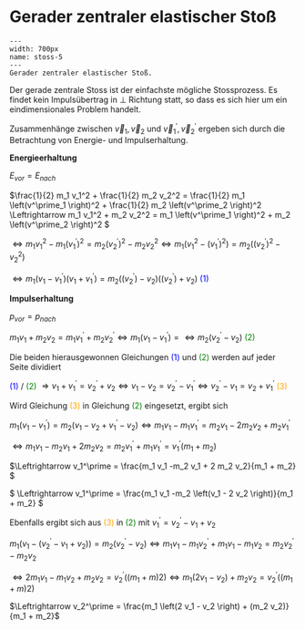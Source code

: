 # Gerader zentraler elastischer Stoß

```{figure} Bilder/stoss-5.svg
---
width: 700px
name: stoss-5
---
Gerader zentraler elastischer Stoß.
 ```

Der gerade zentrale Stoss ist der einfachste mögliche Stossprozess. Es findet kein Impulsübertrag in $\perp$ Richtung statt, so dass es sich hier um ein eindimensionales Problem handelt. 

Zusammenhänge zwischen $\vec{v}_1 , \,  \vec{v}_2$ und $\vec{v}^\prime_1 , \,  \vec{v}^\prime_2$ ergeben sich durch die Betrachtung von Energie- und Impulserhaltung. 

**Energieerhaltung**

$E_{vor} = E_{nach}$

$\frac{1}{2} m_1 v_1^2 + \frac{1}{2} m_2 v_2^2 
= \frac{1}{2} m_1 \left(v^\prime_1 \right)^2 + \frac{1}{2} m_2 \left(v^\prime_2 \right)^2
\Leftrightarrow 
m_1 v_1^2 + m_2 v_2^2 
= m_1 \left(v^\prime_1 \right)^2 + m_2 \left(v^\prime_2 \right)^2
$

$\Leftrightarrow 
m_1 v_1^2 - m_1\left(v^\prime_1 \right)^2 =  m_2 \left(v^\prime_2 \right)^2 - m_2 v_2^2
\Leftrightarrow 
m_1 \left( v_1^2 - \left(v^\prime_1 \right)^2 \right)
=  m_2 \left( \left(v^\prime_2 \right)^2 - v_2^2\right)$

$\Leftrightarrow 
m_1 \left(v_1 - v_1^\prime\right)\left(v_1 + v_1^\prime\right)
= m_2 \left(\left(v_2^\prime\right) - v_2\right)\left(\left(v_2^\prime\right) + v_2\right)$ </t> <span style="color:blue"> (1)</span>

**Impulserhaltung**

$p_{vor} = p_{nach}$

$m_1 v_1 + m_2v_2 = m_1 v_1^\prime + m_2 v_2^\prime
\Leftrightarrow m_1 \left( v_1 - v_1^\prime \right)
= \Leftrightarrow m_2 \left(v_2^\prime - v_2\right)$ </t> <span style="color:green"> (2)</span>

Die beiden hierausgewonnen Gleichungen <span style="color:blue"> (1)</span> und <span style="color:green"> (2)</span> werden auf jeder Seite dividiert

<span style="color:blue"> (1)</span> / <span style="color:green"> (2)</span>
$\Rightarrow v_1 + v_1^\prime = v_2^\prime + v_2
\Leftrightarrow v_1 - v_2 = v_2^\prime - v_1^\prime
\Leftrightarrow v_2^\prime - v_1 = v_2 + v_1^\prime$
</t> <span style="color:orange"> (3)</span>

Wird Gleichung <span style="color:orange"> (3)</span> in Gleichung <span style="color:green"> (2)</span> eingesetzt, ergibt sich

$m_1 \left( v_1 - v_1^\prime \right) = m_2 \left( v_1 - v_2 + v_1^\prime - v_2 \right)
\Leftrightarrow m_1 v_1 - m_1 v_1^\prime = m_2 v_1 - 2 m_2 v_2 + m_2 v_1^\prime$

$\Leftrightarrow m_1 v_1 -m_2 v_1 + 2 m_2 v_2 = m_2 v_1^\prime + m_1 v_1^\prime = v_1^\prime \left( m_1 + m_2\right)$

$\Leftrightarrow 
v_1^\prime = \frac{m_1 v_1 -m_2 v_1 + 2 m_2 v_2}{m_1 + m_2} $

$
\Leftrightarrow v_1^\prime = \frac{m_1 v_1 -m_2 \left(v_1 - 2 v_2 \right)}{m_1 + m_2} 
$

Ebenfalls ergibt sich aus <span style="color:orange"> (3)</span> in <span style="color:green"> (2)</span>  mit 
$v_1^\prime = v_2^\prime -v_1 + v_2$

$m_1 \left( v_1 - \left( v_2^\prime -v_1 + v_2 \right) \right) = m_2 \left( v_2^\prime -v_2\right)
\Leftrightarrow m_1 v_1 - m_1 v_2^\prime + m_1 v_1 -m_1 v_2 = m_2 v_2^\prime - m_2 v_2$

$\Leftrightarrow 2 m_1 v_1  - m_1 v_2 + m_2 v_2 = v_2^\prime \left( (m_1 + m)2 \right)
\Leftrightarrow m_1 \left( 2 v_1  - v_2 \right) + m_2 v_2 = v_2^\prime \left((m_1 + m)2 \right)$

$\Leftrightarrow v_2^\prime = \frac{m_1 \left(2 v_1 - v_2 \right) + (m_2 v_2)}{m_1 + m_2}$
